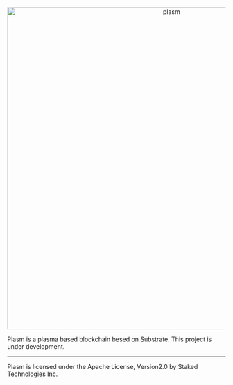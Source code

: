 <div align="center"><img width="742" alt="plasm" src="https://user-images.githubusercontent.com/6259384/55708398-cf9ae900-5a20-11e9-859c-3435b55c68a5.png"></div>

Plasm is a plasma based blockchain besed on Substrate. This project is under development.

* * *
Plasm is licensed under the Apache License, Version2.0 by Staked Technologies Inc.
